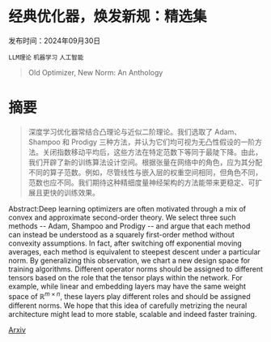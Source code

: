 # 经典优化器，焕发新规：精选集

发布时间：2024年09月30日

`LLM理论` `机器学习` `人工智能`

> Old Optimizer, New Norm: An Anthology

# 摘要

> 深度学习优化器常结合凸理论与近似二阶理论。我们选取了 Adam、Shampoo 和 Prodigy 三种方法，并认为它们均可视为无凸性假设的一阶方法。关闭指数移动平均后，这些方法在特定范数下等同于最陡下降。由此，我们开辟了新的训练算法设计空间。根据张量在网络中的角色，应为其分配不同的算子范数。例如，尽管线性与嵌入层的权重空间相同，但角色不同，范数也应不同。我们期待这种精细度量神经架构的方法能带来更稳定、可扩展且更快的训练效果。

> 
Abstract:Deep learning optimizers are often motivated through a mix of convex and approximate second-order theory. We select three such methods -- Adam, Shampoo and Prodigy -- and argue that each method can instead be understood as a squarely first-order method without convexity assumptions. In fact, after switching off exponential moving averages, each method is equivalent to steepest descent under a particular norm. By generalizing this observation, we chart a new design space for training algorithms. Different operator norms should be assigned to different tensors based on the role that the tensor plays within the network. For example, while linear and embedding layers may have the same weight space of $\mathbb{R}^{m\times n}$, these layers play different roles and should be assigned different norms. We hope that this idea of carefully metrizing the neural architecture might lead to more stable, scalable and indeed faster training.
    

[Arxiv](https://arxiv.org/pdf/2409.20325)